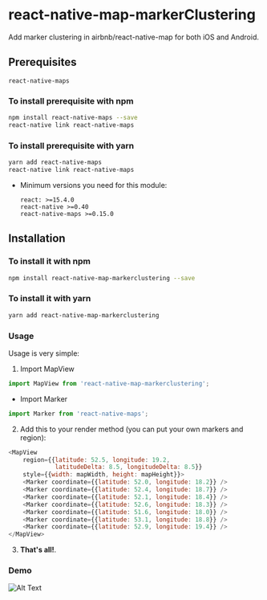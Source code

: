 # react-native-map-markerClustering
Add marker clustering in airbnb/react-native-map for both iOS and Android.

## Prerequisites
  `react-native-maps`
### To install prerequisite with npm

```sh
npm install react-native-maps --save
react-native link react-native-maps
```
### To install prerequisite with yarn
```sh
yarn add react-native-maps 
react-native link react-native-maps
```

  - Minimum versions you need for this module:

        react: >=15.4.0
        react-native >=0.40
        react-native-maps >=0.15.0

## Installation

### To install it with npm

```sh
npm install react-native-map-markerclustering --save
```
### To install it with yarn
```sh
yarn add react-native-map-markerclustering
```


### Usage

Usage is very simple:
1. Import MapView
```javascript
import MapView from 'react-native-map-markerclustering';
```
- Import Marker
```javascript
import Marker from 'react-native-maps';
```
2. Add this to your render method (you can put your own markers and region):
```javascript
<MapView
    region={{latitude: 52.5, longitude: 19.2,
             latitudeDelta: 8.5, longitudeDelta: 8.5}}
    style={{width: mapWidth, height: mapHeight}}>
    <Marker coordinate={{latitude: 52.0, longitude: 18.2}} />
    <Marker coordinate={{latitude: 52.4, longitude: 18.7}} />
    <Marker coordinate={{latitude: 52.1, longitude: 18.4}} />
    <Marker coordinate={{latitude: 52.6, longitude: 18.3}} />
    <Marker coordinate={{latitude: 51.6, longitude: 18.0}} />
    <Marker coordinate={{latitude: 53.1, longitude: 18.8}} />
    <Marker coordinate={{latitude: 52.9, longitude: 19.4}} />
</MapView>
```
3. **That's all!**.

### Demo
![Alt Text](https://raw.githubusercontent.com/venits/react-native-map-clustering/master/demo.gif)
